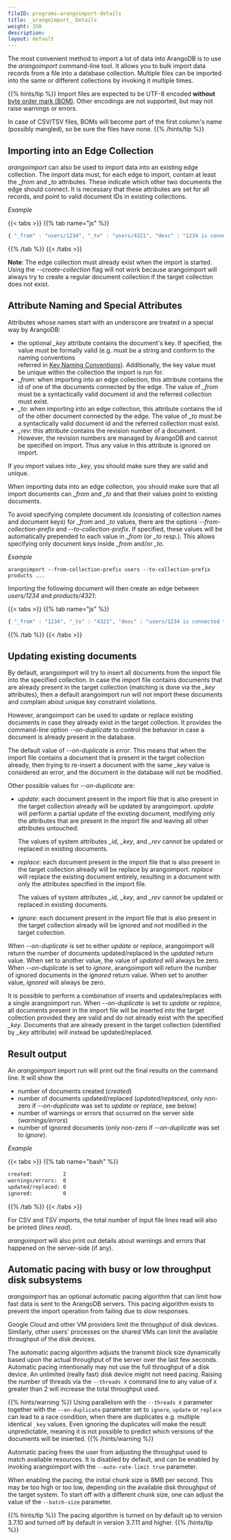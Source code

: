 ```yaml
---
fileID: programs-arangoimport-details
title: _arangoimport_ Details
weight: 350
description: 
layout: default
---
```

The most convenient method to import a lot of data into ArangoDB is to use the
*arangoimport* command-line tool. It allows you to bulk import data records
from a file into a database collection. Multiple files can be imported into
the same or different collections by invoking it multiple times.


{{% hints/tip %}}
  Import files are expected to be UTF-8 encoded **without**
[byte order mark (BOM)](https://en.wikipedia.org/wiki/Byte_order_mark).
Other encodings are not supported, but may not raise warnings or errors.

In case of CSV/TSV files, BOMs will become part of the first column's name
(possibly mangled), so be sure the files have none.
{{% /hints/tip %}}

## Importing into an Edge Collection

_arangoimport_ can also be used to import data into an existing edge collection.
The import data must, for each edge to import, contain at least the *_from* and
*_to* attributes. These indicate which other two documents the edge should connect.
It is necessary that these attributes are set for all records, and point to
valid document IDs in existing collections.

*Example*

{{< tabs >}}
{{% tab name="js" %}}
```js
{ "_from" : "users/1234", "_to" : "users/4321", "desc" : "1234 is connected to 4321" }
```
{{% /tab %}}
{{< /tabs >}}

**Note**: The edge collection must already exist when the import is started. Using
the *--create-collection* flag will not work because arangoimport will always try to
create a regular document collection if the target collection does not exist.

## Attribute Naming and Special Attributes

Attributes whose names start with an underscore are treated in a special way by
ArangoDB:

- the optional *_key* attribute contains the document's key. If specified, the value
  must be formally valid (e.g. must be a string and conform to the naming conventions  
  referred in [Key Naming Conventions](../../getting-started/data-model-concepts/naming-conventions/data-modeling-naming-conventions-document-keys)).
  Additionally, the key value must be unique within the
  collection the import is run for.
- *_from*: when importing into an edge collection, this attribute contains the id
  of one of the documents connected by the edge. The value of *_from* must be a
  syntactically valid document id and the referred collection must exist.
- *_to*: when importing into an edge collection, this attribute contains the id
  of the other document connected by the edge. The value of *_to* must be a
  syntactically valid document id and the referred collection must exist.
- *_rev*: this attribute contains the revision number of a document. However, the
  revision numbers are managed by ArangoDB and cannot be specified on import. Thus
  any value in this attribute is ignored on import.

If you import values into *_key*, you should make sure they are valid and unique.

When importing data into an edge collection, you should make sure that all import
documents can *_from* and *_to* and that their values point to existing documents.

To avoid specifying complete document ids (consisting of collection names and document
keys) for *_from* and *_to* values, there are the options *--from-collection-prefix* and
*--to-collection-prefix*. If specified, these values will be automatically prepended
to each value in *_from* (or *_to* resp.). This allows specifying only document keys
inside *_from* and/or *_to*.

*Example*

    arangoimport --from-collection-prefix users --to-collection-prefix products ...

Importing the following document will then create an edge between *users/1234* and
*products/4321*:

{{< tabs >}}
{{% tab name="js" %}}
```js
{ "_from" : "1234", "_to" : "4321", "desc" : "users/1234 is connected to products/4321" }
```
{{% /tab %}}
{{< /tabs >}}

## Updating existing documents

By default, arangoimport will try to insert all documents from the import file into the
specified collection. In case the import file contains documents that are already present
in the target collection (matching is done via the *_key* attributes), then a default
arangoimport run will not import these documents and complain about unique key constraint
violations.

However, arangoimport can be used to update or replace existing documents in case they
already exist in the target collection. It provides the command-line option *--on-duplicate*
to control the behavior in case a document is already present in the database.

The default value of *--on-duplicate* is *error*. This means that when the import file
contains a document that is present in the target collection already, then trying to
re-insert a document with the same *_key* value is considered an error, and the document in
the database will not be modified.

Other possible values for *--on-duplicate* are:

- *update*: each document present in the import file that is also present in the target
  collection already will be updated by arangoimport. *update* will perform a partial update
  of the existing document, modifying only the attributes that are present in the import
  file and leaving all other attributes untouched.

  The values of system attributes *_id*, *_key*, and *_rev* cannot be
  updated or replaced in existing documents.

- *replace*: each document present in the import file that is also present in the target
  collection already will be replace by arangoimport. *replace* will replace the existing
  document entirely, resulting in a document with only the attributes specified in the import
  file.

  The values of system attributes *_id*, *_key*, and *_rev* cannot be
  updated or replaced in existing documents.

- *ignore*: each document present in the import file that is also present in the target
  collection already will be ignored and not modified in the target collection.

When *--on-duplicate* is set to either *update* or *replace*, arangoimport will return the
number of documents updated/replaced in the *updated* return value. When set to another
value, the value of *updated* will always be zero. When *--on-duplicate* is set to *ignore*,
arangoimport will return the number of ignored documents in the *ignored* return value.
When set to another value, *ignored* will always be zero.

It is possible to perform a combination of inserts and updates/replaces with a single
arangoimport run. When *--on-duplicate* is set to *update* or *replace*, all documents present
in the import file will be inserted into the target collection provided they are valid
and do not already exist with the specified *_key*. Documents that are already present
in the target collection (identified by *_key* attribute) will instead be updated/replaced.

## Result output

An _arangoimport_ import run will print out the final results on the command line.
It will show the

- number of documents created (*created*)
- number of documents updated/replaced (*updated/replaced*, only non-zero if
  *--on-duplicate* was set to *update* or *replace*, see below)
- number of warnings or errors that occurred on the server side (*warnings/errors*)
- number of ignored documents (only non-zero if *--on-duplicate* was set to *ignore*).

*Example*

{{< tabs >}}
{{% tab name="bash" %}}
```bash
created:          2
warnings/errors:  0
updated/replaced: 0
ignored:          0
```
{{% /tab %}}
{{< /tabs >}}

For CSV and TSV imports, the total number of input file lines read will also be printed
(*lines read*).

_arangoimport_ will also print out details about warnings and errors that happened on the
server-side (if any).

## Automatic pacing with busy or low throughput disk subsystems

_arangoimport_ has an optional automatic pacing algorithm that can limit 
how fast data is sent to the ArangoDB servers. This pacing algorithm 
exists to prevent the import operation from failing due to slow responses.

Google Cloud and other VM providers limit the throughput of disk
devices. Similarly, other users' processes on the shared VMs can limit 
the available throughput of the disk devices.

The automatic pacing algorithm adjusts the transmit block size dynamically 
based upon the actual throughput of the server over the last few seconds. 
Automatic pacing intentionally may not use the full throughput of a
disk device. An unlimited (really fast) disk device might not need
pacing. Raising the number of threads via the `--threads X` command
line to any value of `X` greater than 2 will increase the total
throughput used. 


{{% hints/warning %}}
  Using parallelism with the `--threads X` parameter
together with the `--on-duplicate` parameter set to `ignore`, `update` or `replace` can 
lead to a race condition, when there are duplicates e.g. multiple identical `_key`
values. Even ignoring the duplicates will make the result unpredictable, meaning 
it is not possible to predict which versions of the documents will be inserted.
{{% /hints/warning %}}

Automatic pacing frees the user from adjusting the throughput used to
match available resources. It is disabled by default, and can be enabled
by invoking arangoimport with the `--auto-rate-limit true` parameter.

When enabling the pacing, the initial chunk size is 8MB per second. This
may be too high or too low, depending on the available disk throughput of
the target system. To start off with a different chunk size, one can
adjust the value of the `--batch-size` parameter.


{{% hints/tip %}}
  The pacing algorithm is turned on by default up to version 3.7.10
and turned off by default in version 3.7.11 and higher.
{{% /hints/tip %}}
